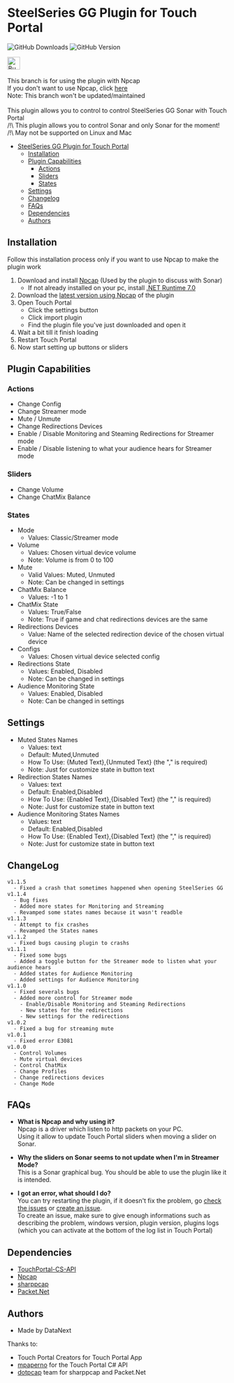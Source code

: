 # SteelSeries GG Plugin for Touch Portal
![GitHub Downloads](https://img.shields.io/github/downloads/DataNext27/TouchPortal_SteelSeriesGG/total?style=for-the-badge&color=6fca00&link=https%3A%2F%2Fgithub.com%2FDataNext27%2FTouchPortal_SteelSeriesGG%2Freleases)
![GitHub Version](https://img.shields.io/badge/version-1.1.5-blue?style=for-the-badge)

<a href='https://ko-fi.com/M4M2VL6WW' target='_blank'><img height='29' style='border:0px;height:29px;' src='https://storage.ko-fi.com/cdn/brandasset/kofi_button_dark.png' border='0' alt='Buy Me a Coffee at ko-fi.com' /></a> </br> 
</br>
This branch is for using the plugin with Npcap </br>
If you don't want to use Npcap, click [here](https://github.com/DataNext27/TouchPortal_SteelSeriesGG) </br>
Note: This branch won't be updated/maintained </br>
</br>
This plugin allows you to control to control SteelSeries GG Sonar with Touch Portal<br>
/!\ This plugin allows you to control Sonar and only Sonar for the moment! </br>
/!\ May not be supported on Linux and Mac

- [SteelSeries GG Plugin for Touch Portal](#steelseries-gg-plugin-for-touch-portal)
  - [Installation](#installation) 
  - [Plugin Capabilities](#plugin-capabilities)
    - [Actions](#actions)
    - [Sliders](#sliders)
    - [States](#states)
  - [Settings](#settings)
  - [Changelog](#changelog)
  - [FAQs](#faqs)
  - [Dependencies](#dependencies)
  - [Authors](#authors)

## Installation
Follow this installation process only if you want to use Npcap to make the plugin work
1. Download and install [Npcap](https://npcap.com/#download) (Used by the plugin to discuss with Sonar)
   - If not already installed on your pc, install [.NET Runtime 7.0](https://dotnet.microsoft.com/en-us/download/dotnet/7.0/runtime?cid=getdotnetcore&os=windows&arch=x64)
2. Download the [latest version using Npcap](https://github.com/DataNext27/TouchPortal_SteelSeriesGG/releases/1.1.5) of the plugin 
3. Open Touch Portal
   - Click the settings button
   - Click import plugin
   - Find the plugin file you've just downloaded and open it
4. Wait a bit till it finish loading
5. Restart Touch Portal
6. Now start setting up buttons or sliders

## Plugin Capabilities
### Actions
 - Change Config
 - Change Streamer mode
 - Mute / Unmute
 - Change Redirections Devices
 - Enable / Disable Monitoring and Steaming Redirections for Streamer mode
 - Enable / Disable listening to what your audience hears for Streamer mode

### Sliders
 - Change Volume
 - Change ChatMix Balance
   
### States
 - Mode
   - Values: Classic/Streamer mode
 - Volume
   - Values: Chosen virtual device volume
   - Note: Volume is from 0 to 100
 - Mute
   - Valid Values: Muted, Unmuted
   - Note: Can be changed in settings
 - ChatMix Balance
   - Values: -1 to 1
 - ChatMix State
   - Values: True/False
   - Note: True if game and chat redirections devices are the same
 - Redirections Devices
   - Value: Name of the selected redirection device of the chosen virtual device
- Configs
  - Values: Chosen virtual device selected config
- Redirections State
  - Values: Enabled, Disabled
  - Note: Can be changed in settings
- Audience Monitoring State
  - Values: Enabled, Disabled
  - Note: Can be changed in settings
 
## Settings
 - Muted States Names
   - Values: text
   - Default: Muted,Unmuted
   - How To Use: {Muted Text},{Unmuted Text} (the "," is required)
   - Note: Just for customize state in button text
 - Redirection States Names
   - Values: text
   - Default: Enabled,Disabled
   - How To Use: {Enabled Text},{Disabled Text} (the "," is required)
   - Note: Just for customize state in button text
 - Audience Monitoring States Names
   - Values: text
   - Default: Enabled,Disabled
   - How To Use: {Enabled Text},{Disabled Text} (the "," is required)
   - Note: Just for customize state in button text
  
## ChangeLog
```
v1.1.5
  - Fixed a crash that sometimes happened when opening SteelSeries GG
v1.1.4
  - Bug fixes
  - Added more states for Monitoring and Streaming
  - Revamped some states names because it wasn't readble
v1.1.3
  - Attempt to fix crashes
  - Revamped the States names
v1.1.2
  - Fixed bugs causing plugin to crashs
v1.1.1
  - Fixed some bugs
  - Added a toggle button for the Streamer mode to listen what your audience hears
  - Added states for Audience Monitoring
  - Added settings for Audience Monitoring
v1.1.0
  - Fixed severals bugs
  - Added more control for Streamer mode
    - Enable/Disable Monitoring and Steaming Redirections
    - New states for the redirections
    - New settings for the redirections
v1.0.2
  - Fixed a bug for streaming mute
v1.0.1
  - Fixed error E3081
v1.0.0
  - Control Volumes
  - Mute virtual devices
  - Control ChatMix
  - Change Profiles
  - Change redirections devices
  - Change Mode
```

## FAQs
- **What is Npcap and why using it?**</br>
  Npcap is a driver which listen to http packets on your PC.</br>
  Using it allow to update Touch Portal sliders when moving a slider on Sonar.

- **Why the sliders on Sonar seems to not update when I'm in Streamer Mode?**</br>
  This is a Sonar graphical bug. You should be able to use the plugin like it is intended.

- **I got an error, what should I do?**</br>
  You can try restarting the plugin, if it doesn't fix the problem, go [check the issues](https://github.com/DataNext27/TouchPortal_SteelSeriesGG/issues?q=is%3Aissue) or [create an issue](https://github.com/DataNext27/TouchPortal_SteelSeriesGG/issues/new).</br>
  To create an issue, make sure to give enough informations such as describing the problem, windows version, plugin version, plugins logs (which you can activate at the bottom of the log list in Touch Portal)

## Dependencies
 - [TouchPortal-CS-API](https://github.com/mpaperno/TouchPortal-CS-API)
 - [Npcap](https://npcap.com/)
 - [sharppcap](https://github.com/dotpcap/sharppcap)
 - [Packet.Net](https://github.com/dotpcap/packetnet)

## Authors
 - Made by DataNext

Thanks to:
 - Touch Portal Creators for Touch Portal App
 - [mpaperno](https://github.com/mpaperno) for the Touch Portal C# API
 - [dotpcap](https://github.com/dotpcap) team for sharppcap and Packet.Net
